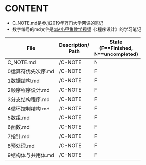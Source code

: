 
# CONTENT

- C_NOTE.md是参加2019年万门大学网课的笔记
- 数字编号的md文件是[b站小甲鱼教学视频](https://www.bilibili.com/video/av2831981)《c程序设计》的学习笔记


File|Description/<br>Path|State<br>(F==Finished,<br>N==uncompleted)
---|---|---
C_NOTE.md|/C-NOTE|N
0运算符优先次序.md|/C-NOTE|F
1数据结构.md|/C-NOTE|F
2顺序程序设计.md|/C-NOTE|F
3分支结构程序.md|/C-NOTE|F
4循环控制结构.md|/C-NOTE|F
5数组.md|/C-NOTE|F
6函数.md|/C-NOTE|F
7指针.md|/C-NOTE|F
8预处理.md|/C-NOTE|F
9结构体与共用体.md|/C-NOTE|F
